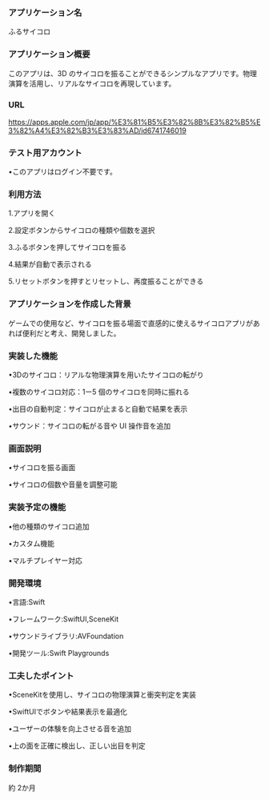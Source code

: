 ### アプリケーション名

ふるサイコロ

### アプリケーション概要

このアプリは、3D のサイコロを振ることができるシンプルなアプリです。物理演算を活用し、リアルなサイコロを再現しています。

### URL

https://apps.apple.com/jp/app/%E3%81%B5%E3%82%8B%E3%82%B5%E3%82%A4%E3%82%B3%E3%83%AD/id6741746019

### テスト用アカウント

•このアプリはログイン不要です。

### 利用方法

1.アプリを開く

2.設定ボタンからサイコロの種類や個数を選択

3.ふるボタンを押してサイコロを振る

4.結果が自動で表示される

5.リセットボタンを押すとリセットし、再度振ることができる



### アプリケーションを作成した背景

ゲームでの使用など、サイコロを振る場面で直感的に使えるサイコロアプリがあれば便利だと考え、開発しました。

### 実装した機能

•3Dのサイコロ：リアルな物理演算を用いたサイコロの転がり

•複数のサイコロ対応：1ー5 個のサイコロを同時に振れる

•出目の自動判定：サイコロが止まると自動で結果を表示

•サウンド：サイコロの転がる音や UI 操作音を追加



### 画面説明

•サイコロを振る画面

•サイコロの個数や音量を調整可能



### 実装予定の機能

•他の種類のサイコロ追加

•カスタム機能

•マルチプレイヤー対応



### 開発環境

•言語:Swift

•フレームワーク:SwiftUI,SceneKit

•サウンドライブラリ:AVFoundation

•開発ツール:Swift Playgrounds



### 工夫したポイント

•SceneKitを使用し、サイコロの物理演算と衝突判定を実装

•SwiftUIでボタンや結果表示を最適化

•ユーザーの体験を向上させる音を追加

•上の面を正確に検出し、正しい出目を判定



### 制作期間

約 2か月
